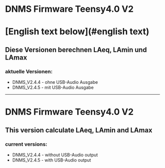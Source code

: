 # DNMS Firmware Teensy4.0 V2

# [English text below](#english text)

## Diese Versionen berechnen LAeq, LAmin und LAmax

### aktuelle Versionen:

- DNMS_V2.4.4 - ohne USB-Audio Ausgabe
- DNMS_V2.4.5 - mit USB-Audio Ausgabe




------------------------------------------------------------------------


# <a name="english text"></a>DNMS Firmware Teensy4.0 V2

## This version calculate LAeq, LAmin and LAmax

### current versions:

- DNMS_V2.4.4 - without USB-Audio output
- DNMS_V2.4.5 - with USB-Audio output

